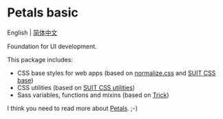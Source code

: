# Petals basic

English | [简体中文](./README.zh-CN.md)

Foundation for UI development.

This package includes:

- CSS base styles for web apps (based on [normalize.css](https://github.com/necolas/normalize.css) and [SUIT CSS base](https://github.com/suitcss/base))
- CSS utilities (based on [SUIT CSS utilities](https://github.com/suitcss/utils))
- Sass variables, functions and mixins (based on [Trick](https://github.com/ourai/trick))

I think you need to read more about [Petals](https://oss.ourai.ws/petals/). ;-)
